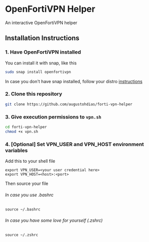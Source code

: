 # OpenFortiVPN Helper

An interactive OpenFortiVPN helper

## Installation Instructions

### 1. Have OpenFortiVPN installed

You can install it with snap, like this

```bash
sudo snap install openfortivpn
```

In case you don't have snap installed, follow your distro [instructions](https://snapcraft.io/install/openfortivpn)

### 2. Clone this repository

```bash
git clone https://github.com/augustohdias/forti-vpn-helper
```

### 3. Give execution permissions to `vpn.sh`

```bash
cd forti-vpn-helper
chmod +x vpn.sh
```

### 4. [Optional] Set VPN_USER and VPN_HOST environment variables

Add this to your shell file

```
export VPN_USER=<your user credential here>
export VPN_HOST=<host>:<port>
```


Then source your file


###### In case you use .bashrc
```
source ~/.bashrc
```

###### In case you have some love for yourself (.zshrc)

```
source ~/.zshrc
```
